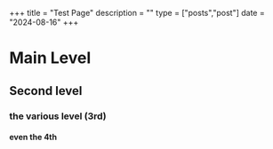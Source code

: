 +++
title = "Test Page"
description = ""
type = ["posts","post"]
date = "2024-08-16"
+++

# Main Level

## Second level

### the various level (3rd)

#### even the 4th